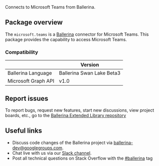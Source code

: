 Connects to Microsoft Teams from Ballerina.

## Package overview
The `microsoft.teams` is a [Ballerina](https://ballerina.io/) connector for Microsoft Teams.
This package provides the capability to access Microsoft Teams.

### Compatibility
|                       | Version                    |
|-----------------------|----------------------------|
| Ballerina Language    | Ballerina Swan Lake Beta3  |
| Microsoft Graph API   | v1.0                       |

## Report issues
To report bugs, request new features, start new discussions, view project boards, etc., go to the [Ballerina Extended Library repository](https://github.com/ballerina-platform/ballerina-extended-library)

## Useful links
- Discuss code changes of the Ballerina project via [ballerina-dev@googlegroups.com](mailto:ballerina-dev@googlegroups.com).
- Chat live with us via our [Slack channel](https://ballerina.io/community/slack/).
- Post all technical questions on Stack Overflow with the [#ballerina](https://stackoverflow.com/questions/tagged/ballerina) tag
